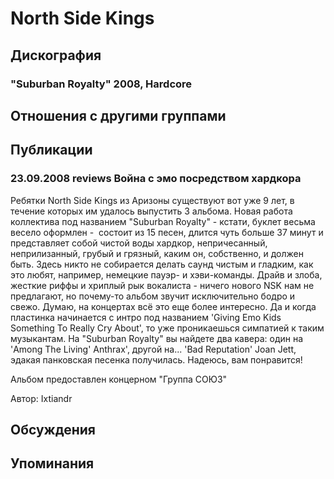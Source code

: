 # North Side Kings



## Дискография

### "Suburban Royalty" 2008, Hardcore




## Отношения с другими группами


## Публикации

### 23.09.2008 reviews Война с эмо посредством хардкора

<P>Ребятки North Side Kings из Аризоны существуют вот уже 9 лет, в течение которых им удалось выпустить 3 альбома. Новая работа коллектива под названием "Suburban Royalty" - кстати, буклет весьма весело оформлен -&nbsp; состоит из 15 песен, длится чуть больше 37 минут и представляет собой чистой воды хардкор, непричесанный, неприлизанный, грубый и грязный, каким он, собственно, и должен быть. Здесь никто не собирается делать саунд чистым и гладким, как это любят,&nbsp;например,&nbsp;немецкие пауэр- и хэви-команды. Драйв и злоба, жесткие риффы и хриплый рык вокалиста - ничего нового NSK нам не предлагают, но почему-то альбом звучит исключительно бодро и свежо. Думаю, на концертах всё это еще более интересно. Да и когда пластинка начинается с интро под названием 'Giving Emo Kids Something To Really Cry About', то уже проникаешься симпатией к таким музыкантам. На "Suburban Royalty" вы найдете два кавера: один на 'Among The Living' Anthrax', другой на... 'Bad Reputation' Joan Jett, эдакая панковская песенка получилась. Надеюсь, вам понравится!</P>
<P>Альбом предоставлен концерном "Группа СОЮЗ"</P>
Автор: Ixtiandr


## Обсуждения


## Упоминания

